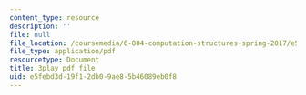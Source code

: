 ```yaml
---
content_type: resource
description: ''
file: null
file_location: /coursemedia/6-004-computation-structures-spring-2017/e5febd3d19f12db09ae85b46089eb0f8_q38KAGAKORk.pdf
file_type: application/pdf
resourcetype: Document
title: 3play pdf file
uid: e5febd3d-19f1-2db0-9ae8-5b46089eb0f8
---
```

